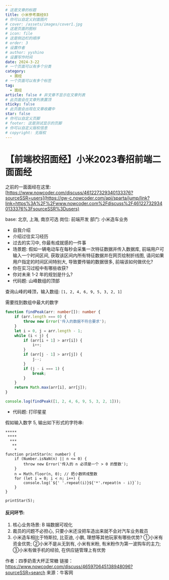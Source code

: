 ```yaml
---
# 这是文章的标题
title: 小米参考面经03
# 你可以自定义封面图片
# cover: /assets/images/cover1.jpg
# 这是页面的图标
# icon: file
# 这是侧边栏的顺序
# order: 3
# 设置作者
# author: yyshino
# 设置写作时间
date: 2024-3-22
# 一个页面可以有多个分类
category:
  - 面经
# 一个页面可以有多个标签
tag:
  - 面经
article: false # 非文章不显示在文章列表
# 此页面会在文章列表置顶
sticky: false
# 此页面会出现在文章收藏中
star: false
# 你可以自定义页脚
# footer: 这是测试显示的页脚
# 你可以自定义版权信息
# copyright: 无版权
---
```




# 【前端校招面经】小米2023春招前端二面面经

之前的一面面经在这里: [https://www.nowcoder.com/discuss/461227329340133376?sourceSSR=users](https://gw-c.nowcoder.com/api/sparta/jump/link?link=https%3A%2F%2Fwww.nowcoder.com%2Fdiscuss%2F461227329340133376%3FsourceSSR%3Dusers)

base: 北京, 上海, 南京可选 岗位: 前端开发 部门: 小米造车业务

- 自我介绍
- 介绍过往实习经历
- 过去的实习中, 你最有成就感的一件事
- 场景题: 假如一辆电动车在每秒会采集一次特征数据并传入数据库, 前端用户可输入一个时间区间, 获取该区间内所有特征数据并在网页绘制折线图, 请问如果用户指定的时间区间特别大, 导致要传输的数据很多, 前端该如何做优化?
- 你在实习过程中有哪些收获?
- 你对未来 1-2 年的规划是什么?
- 代码题: 山峰数组的顶部

查询山峰的峰顶，输入数组: `[1, 2, 4, 6, 9, 5, 3, 2, 1]`

需要找到数组中最大的数字

```typescript
function findPeak(arr: number[]): number {
    if (arr.length === 0) {
        throw new Error('传入的数据不符合要求');
    }
    let i = 0, j = arr.length - 1;
    while (i < j) {
        if (arr[i + 1] > arr[i]) {
            i++;
        }
        if (arr[j - 1] > arr[j]) {
            j--;
        }
        if (j - i === 1) {
            break;
        }
    }
    return Math.max(arr[i], arr[j]);
}

console.log(findPeak([1, 2, 4, 6, 9, 5, 3, 2, 1]));
```

- 代码题: 打印星星

假如输入数字 5, 输出如下形式的字符串:

```plain
*****
 ****
  ***
   **
    *
function printStar(n: number) {
    if (Number.isNaN(n) || n <= 0) {
        throw new Error('传入的 n 必须是一个 > 0 的整数');
    }
    n = Math.floor(n, 0); // 把小数转成整数
    for (let i = 0; i < n; i++) {
        console.log(`${' '.repeat(i)}${'*'.repeat(n - i)}`);
    }
}

printStar(5);
```

#### 反问环节:

1. 核心业务场景: B 端数据可视化
2. 裁员的问题不必担心, 只要小米还没把车造出来就不会对汽车业务裁员
3. 小米造车相比于特斯拉, 比亚迪, 小鹏, 理想等其他玩家有哪些优势? ①小米有资金优势; ②小米不是从无到有, 小米有米粉, 有米粉作为第一波购车的主力; ③小米有做手机的经验, 在供应链管理上有优势

作者：四季奶青大杯正常糖
链接：https://www.nowcoder.com/discuss/465970645138948096?sourceSSR=search
来源：牛客网